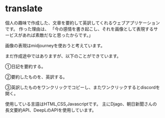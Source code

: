 # translate

個人の趣味で作成した、文章を要約して英訳してくれるウェブアプリケーションです。
作った理由は、
「今の感情を書き起こし、それを画像として表現するサービスがあれば素敵だなと思ったからです。」

画像の表現はmidjourneyを使おうと考えています。

まだ作成途中ではありますが、以下のことができています。

①日記を要約する。

②要約したものを、英訳する。

③英訳したものをワンクリックでコピーし、またワンクリックするとdiscordを開く。

使用している言語はHTML,CSS,Javascriptです。
主にDjago、朝日新聞さんの長文要約API、DeepLのAPIを使用しています。
